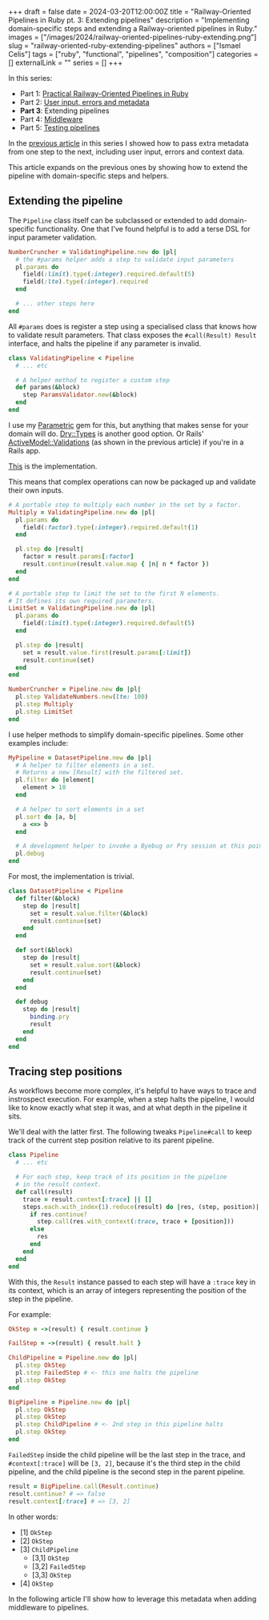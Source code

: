 +++
draft = false
date = 2024-03-20T12:00:00Z
title = "Railway-Oriented Pipelines in Ruby pt. 3: Extending pipelines"
description = "Implementing domain-specific steps and extending a Railway-oriented pipelines in Ruby."
images = ["/images/2024/railway-oriented-pipelines-ruby-extending.png"]
slug = "railway-oriented-ruby-extending-pipelines"
authors = ["Ismael Celis"]
tags = ["ruby", "functional", "pipelines", "composition"]
categories = []
externalLink = ""
series = []
+++

In this series:
* Part 1: [Practical Railway-Oriented Pipelines in Ruby](/posts/practical-railway-oriented-pipelines-in-ruby/)
* Part 2: [User input, errors and metadata](/posts/railway-oriented-ruby-result-metadata/)
* **Part 3**: Extending pipelines
* Part 4: [Middleware](/posts/railway-oriented-ruby-middleware/)
* Part 5: [Testing pipelines](/posts/railway-oriented-ruby-testing/)

In the [previous article](/posts/railway-oriented-ruby-result-metadata/) in this series I showed how to pass extra metadata from one step to the next, including user input, errors and context data.

This article expands on the previous ones by showing how to extend the pipeline with domain-specific steps and helpers.

## Extending the pipeline

The `Pipeline` class itself can be subclassed or extended to add domain-specific functionality.
One that I've found helpful is to add a terse DSL for input parameter validation.

```ruby
NumberCruncher = ValidatingPipeline.new do |pl|
  # the #params helper adds a step to validate input parameters
  pl.params do
    field(:limit).type(:integer).required.default(5)
    field(:lte).type(:integer).required
  end

  # ... other steps here
end
```

All `#params` does is register a step using a specialised class that knows how to validate result parameters. That class exposes the `#call(Result) Result` interface, and halts the pipeline if any parameter is invalid.

```ruby
class ValidatingPipeline < Pipeline
  # ... etc

  # A helper method to register a custom step
  def params(&block)
    step ParamsValidator.new(&block)
  end
end
```

I use my [Parametric](https://github.com/ismasan/parametric) gem for this, but anything that makes sense for your domain will do. [Dry::Types](https://dry-rb.org/gems/dry-types/) is another good option. Or Rails' [ActiveModel::Validations](https://api.rubyonrails.org/classes/ActiveModel/Validations.html) (as shown in the previous article) if you're in a Rails app.

[This](https://gist.github.com/ismasan/3b83cac959cda653f60ee0c57cc922da) is the implementation.

This means that complex operations can now be packaged up and validate their own inputs.

```ruby
# A portable step to multiply each number in the set by a factor.
Multiply = ValidatingPipeline.new do |pl|
  pl.params do
    field(:factor).type(:integer).required.default(1)
  end

  pl.step do |result|
    factor = result.params[:factor]
    result.continue(result.value.map { |n| n * factor })
  end
end

# A portable step to limit the set to the first N elements.
# It defines its own required parameters.
LimitSet = ValidatingPipeline.new do |pl|
  pl.params do
    field(:limit).type(:integer).required.default(5)
  end

  pl.step do |result|
    set = result.value.first(result.params[:limit])
    result.continue(set)
  end
end
```

```ruby
NumberCruncher = Pipeline.new do |pl|
  pl.step ValidateNumbers.new(lte: 100)
  pl.step Multiply
  pl.step LimitSet
end
```

I use helper methods to simplify domain-specific pipelines. Some other examples include:

```ruby
MyPipeline = DatasetPipeline.new do |pl|
  # A helper to filter elements in a set.
  # Returns a new [Result] with the filtered set.
  pl.filter do |element|
    element > 10
  end

  # A helper to sort elements in a set
  pl.sort do |a, b|
    a <=> b
  end

  # A development helper to invoke a Byebug or Pry session at this point
  pl.debug
end
```

For most, the implementation is trivial.

```ruby
class DatasetPipeline < Pipeline
  def filter(&block)
    step do |result|
      set = result.value.filter(&block)
      result.continue(set)
    end
  end

  def sort(&block)
    step do |result|
      set = result.value.sort(&block)
      result.continue(set)
    end
  end

  def debug
    step do |result|
      binding.pry
      result
    end
  end
end
```

## Tracing step positions

As workflows become more complex, it's helpful to have ways to trace and instrospect execution.
For example, when a step halts the pipeline, I would like to know exactly what step it was, and at what depth in the pipeline it sits.

We'll deal with the latter first. The following tweaks `Pipeline#call` to keep track of the current step position relative to its parent pipeline.

```ruby
class Pipeline
  # ... etc

  # For each step, keep track of its position in the pipeline
  # in the result context.
  def call(result)
    trace = result.context[:trace] || []
    steps.each.with_index(1).reduce(result) do |res, (step, position)|
      if res.continue?
        step.call(res.with_context(:trace, trace + [position]))
      else
        res
      end
    end
  end
end
```

With this, the `Result` instance passed to each step will have a `:trace` key in its context, which is an array of integers representing the position of the step in the pipeline.

For example:

```ruby
OkStep = ->(result) { result.continue }

FailStep = ->(result) { result.halt }

ChildPipeline = Pipeline.new do |pl|
  pl.step OkStep
  pl.step FailedStep # <- this one halts the pipeline
  pl.step OkStep
end

BigPipeline = Pipeline.new do |pl|
  pl.step OkStep
  pl.step OkStep
  pl.step ChildPipeline # <- 2nd step in this pipeline halts
  pl.step OkStep
end
```

`FailedStep` inside the child pipeline will be the last step in the trace, and `#context[:trace]` will be `[3, 2]`, because it's the third step in the child pipeline, and the child pipeline is the second step in the parent pipeline.

```ruby
result = BigPipeline.call(Result.continue)
result.continue? # => false
result.context[:trace] # => [3, 2]
```

In other words:

<ul class="execution-trace">
    <li class="continue">[1] <code>OkStep</code></li>
    <li class="continue">[2] <code>OkStep</code></li>
    <li class="continue">
        [3] <code>ChildPipeline</code>
        <ul>
            <li class="continue">[3,1] <code>OkStep</code></li>
            <li class="halt">[3,2] <code>FailedStep</code></li>
            <li class="never">[3,3] <code>OkStep</code></li>
        </ul>
    </li>
    <li class="never">[4] <code>OkStep</code></li>
</ul>

In the following article I'll show how to leverage this metadata when adding middleware to pipelines.

